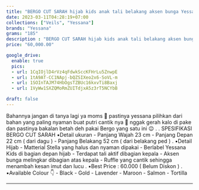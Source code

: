 ```yaml
---
title: "BERGO CUT SARAH hijab kids anak tali belakang aksen bunga Yessana bahan stella"
date: 2023-03-11T04:28:19+07:00
collections: ["Veils", "Yessana"]
brands: "Yessana"
grams: "185"
description : "BERGO CUT SARAH hijab kids anak tali belakang aksen bunga Yessana bahan stella"
price: "60,000.00"

google_drive:
  enable: true
  pics:
  - url: 1CqIOjlD4rVz4qFdwkSccKFHrLu5ZnwpE
  - url: 1tA9AT-CC1NApj-bQZSIXeo2x6-SoVL-m
  - url: 1SOInTAJM74HbOgsTZBUc16kxvTi8Baxj
  - url: 1VyWw1SXZQMoRmZUITdjxA5z3rT5NCYbB

draft: false
---
```


Bahannya jangan di tanya lagi ya moms 🤭 pastinya yessana pilihkan dari bahan yang paling nyaman buat putri cantik nya 🤗
nggak gerah kalo di pake dan pastinya bakalan betah deh pakai Bergo yang satu ini 😉
.
.
SPESIFIKASI BERGO CUT SARAH
▪️Detail ukuran
     - Panjang Wajah 23 cm 
     - Panjang Depan 22 cm ( dari dagu )
     - Panjang Belakang 52 cm ( dari belakang ped ) 
.
▪️Detail Hijab
      - Matterial Stella yang halus dan nyaman dipakai
      - Berlabel Yessana Kids di bagian depan hijab
      - Terdapat tali aktif dibagian kepala
      - Aksen bunga melingkar dibagian atas kepala
      - Ruffle yang cantik sehingga menambah kesan imut dan lucu
.
▪️Best Price : 60.000 ( Belum Diskon ) 
.
▪️Available Colour 👇
    - Black
    - Gold
    - Lavender
    - Maroon
    - Salmon
    - Tortilla

-------       
